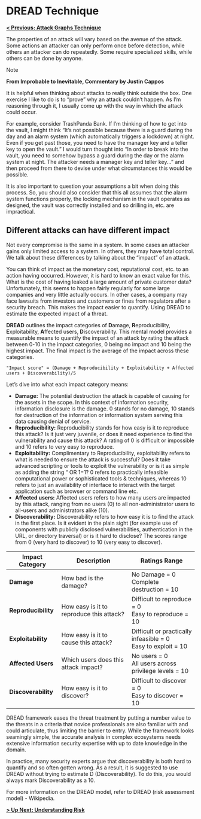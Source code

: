 # DREAD Technique

**[< Previous: Attack Graphs Technique](./attack-graphs-technique.md)**

The properties of an attack will vary based on the avenue of the attack. Some actions an attacker can only perform once before detection, while others an attacker can do repeatedly. Some require specialized skills, while others can be done by anyone.

> [!NOTE]
> **From Improbable to Inevitable, Commentary by Justin Cappos**
>
> It is helpful when thinking about attacks to really think outside the box. One exercise I like to do is to “prove” why an attack couldn’t happen. As I’m reasoning through it, I usually come up with the way in which the attack could occur.
>
> For example, consider TrashPanda Bank. If I’m thinking of how to get into the vault, I might think “It’s not possible because there is a guard during the day and an alarm system (which automatically triggers a lockdown) at night. Even if you get past those, you need to have the manager key and a teller key to open the vault.” I would turn thought into “In order to break into the vault, you need to somehow bypass a guard during the day or the alarm system at night. The attacker needs a manager key and teller key...” and then proceed from there to devise under what circumstances this would be possible.

It is also important to question your assumptions a bit when doing this process. So, you should also consider that this all assumes that the alarm system functions properly, the locking mechanism in the vault operates as designed, the vault was correctly installed and so drilling in, etc. are impractical.

## Different attacks can have different impact

Not every compromise is the same in a system. In some cases an attacker gains only limited access to a system. In others, they may have total control. We talk about these differences by talking about the “impact” of an attack.

You can think of impact as the monetary cost, reputational cost, etc. to an action having occurred. However, it is hard to know an exact value for this. What is the cost of having leaked a large amount of private customer data? Unfortunately, this seems to happen fairly regularly for some large companies and very little actually occurs. In other cases, a company may face lawsuits from investors and customers or fines from regulators after a security breach. This makes the impact easier to quantify.
Using DREAD to estimate the expected impact of a threat.

**DREAD** outlines the impact categories of **D**amage, **R**eproducibility, **E**xploitability, **A**ffected users, **D**iscoverability. This mental model provides a measurable means to quantify the impact of an attack by rating the attack between 0-10 in the impact categories, 0 being no impact and 10 being the highest impact. The final impact is the average of the impact across these categories.

```text
"Impact score" = (Damage + Reproducibility + Exploitability + Affected users + Discoverability)/5
```

Let’s dive into what each impact category means:

- **Damage:** The potential destruction the attack is capable of causing for the assets in the scope. In this context of information security, information disclosure is the damage. 0 stands for no damage, 10 stands for destruction of the information or information system serving this data causing denial of service.
- **Reproducibility:** Reproducibility stands for how easy is it to reproduce this attack? Is it just very juvenile, or does it need experience to find the vulnerability and cause this attack? A rating of 0 is difficult or impossible and 10 refers to very easy to reproduce.
- **Exploitability:** Complimentary to Reproducibility, exploitability refers to what is needed to ensure the attack is successful? Does it take advanced scripting or tools to exploit the vulnerability or is it as simple as adding the string “ OR 1=1? 0 refers to practically infeasible computational power or sophisticated tools & techniques, whereas 10 refers to just an availability of interface to interact with the target application such as browser or command line etc.
- **Affected users:** Affected users refers to how many users are impacted by this attack, ranging from no users (0) to all non-administrator users to all-users and administrators alike (10).
- **Discoverability:** Discoverability refers to how easy it is to find the attack in the first place. Is it evident in the plain sight (for example use of components with publicly disclosed vulnerabilities, authentication in the URL, or directory traversal) or is it hard to disclose? The scores range from 0 (very hard to discover) to 10 (very easy to discover).

| Impact Category  | Description | Ratings Range |
| --- | --- | --- |
| **Damage** | How bad is the damage? | No Damage = 0<br>Complete destruction = 10 |
| **Reproducibility** | How easy is it to reproduce this attack? | Difficult to reproduce = 0<br>Easy to reproduce = 10 |
| **Exploitability**  | How easy is it to cause this attack? | Difficult or practically infeasible = 0<br>Easy to exploit = 10 |
| **Affected Users** | Which users does this attack impact? | No users = 0<br>All users across privilege levels = 10 |
| **Discoverability** | How easy is it to discover? | Difficult to discover = 0<br>Easy to discover = 10 |

DREAD framework eases the threat treatment by putting a number value to the threats in a criteria that novice professionals are also familiar with and could articulate, thus limiting the barrier to entry. While the framework looks seamingly simple, the accurate analysis in complex ecosystems needs extensive information security expertise with up to date knowledge in the domain.

In practice, many security experts argue that discoverability is both hard to quantify and so often gotten wrong.  As a result, it is suggested to use DREAD without trying to estimate D (Discoverability).  To do this, you would always mark Discoverability as a 10.

For more information on the DREAD model, refer to DREAD (risk assessment model) - Wikipedia.

**[> Up Next: Understanding Risk](./understanding-risk.md)**
